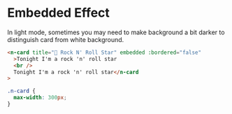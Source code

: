 # Embedded Effect

In light mode, sometimes you may need to make background a bit darker to distinguish card from white background.

```html
<n-card title="🎸 Rock N' Roll Star" embedded :bordered="false"
  >Tonight I'm a rock 'n' roll star
  <br />
  Tonight I'm a rock 'n' roll star</n-card
>
```

```css
.n-card {
  max-width: 300px;
}
```
